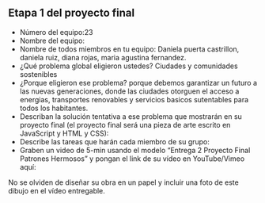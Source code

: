 ## Etapa 1 del proyecto final

- Número del equipo:23
- Nombre del equipo:
- Nombre de todos miembros en tu equipo: Daniela puerta castrillon, daniela ruiz, diana rojas, maria agustina fernandez.
- ¿Qué problema global eligieron ustedes? Ciudades y comunidades sostenibles
- ¿Porque eligieron ese problema? porque debemos garantizar un futuro a las nuevas generaciones, donde las ciudades otorguen el acceso a energias, transportes renovables y servicios basicos sutentables para todos los habitantes.  
- Describan la solución tentativa a ese problema que mostrarán en su proyecto final (el proyecto final será una pieza de arte escrito en JavaScript y HTML y CSS): 
- Describe las tareas que harán cada miembro de su grupo:
- Graben un video de 5-min usando el modelo “Entrega 2 Proyecto Final Patrones Hermosos” y pongan el link de su vídeo en YouTube/Vimeo aquí:

No se olviden de diseñar su obra en un papel y incluir una foto de este dibujo en el vídeo entregable.
